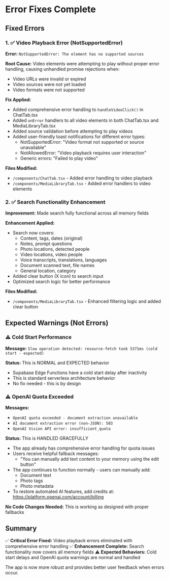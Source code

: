 # Error Fixes Complete

## Fixed Errors

### 1. ✅ Video Playback Error (NotSupportedError)
**Error:** `NotSupportedError: The element has no supported sources`

**Root Cause:** Video elements were attempting to play without proper error handling, causing unhandled promise rejections when:
- Video URLs were invalid or expired
- Video sources were not yet loaded
- Video formats were not supported

**Fix Applied:**
- Added comprehensive error handling to `handleVideoClick()` in ChatTab.tsx
- Added `onError` handlers to all video elements in both ChatTab.tsx and MediaLibraryTab.tsx
- Added source validation before attempting to play videos
- Added user-friendly toast notifications for different error types:
  - NotSupportedError: "Video format not supported or source unavailable"
  - NotAllowedError: "Video playback requires user interaction"
  - Generic errors: "Failed to play video"

**Files Modified:**
- `/components/ChatTab.tsx` - Added error handling to video playback
- `/components/MediaLibraryTab.tsx` - Added error handlers to video elements

### 2. ✅ Search Functionality Enhancement
**Improvement:** Made search fully functional across all memory fields

**Enhancement Applied:**
- Search now covers:
  - Content, tags, dates (original)
  - Notes, prompt questions
  - Photo locations, detected people
  - Video locations, video people
  - Voice transcripts, translations, languages
  - Document scanned text, file names
  - General location, category
- Added clear button (X icon) to search input
- Optimized search logic for better performance

**Files Modified:**
- `/components/MediaLibraryTab.tsx` - Enhanced filtering logic and added clear button

## Expected Warnings (Not Errors)

### ⚠️ Cold Start Performance
**Message:** `Slow operation detected: resource-fetch took 5371ms (cold start - expected)`

**Status:** This is NORMAL and EXPECTED behavior
- Supabase Edge Functions have a cold start delay after inactivity
- This is standard serverless architecture behavior
- No fix needed - this is by design

### ⚠️ OpenAI Quota Exceeded
**Messages:**
- `OpenAI quota exceeded - document extraction unavailable`
- `AI document extraction error (non-JSON): 503`
- `OpenAI Vision API error: insufficient_quota`

**Status:** This is HANDLED GRACEFULLY
- The app already has comprehensive error handling for quota issues
- Users receive helpful fallback messages:
  - "You can manually add text content to your memory using the edit button"
- The app continues to function normally - users can manually add:
  - Document text
  - Photo tags
  - Photo metadata
- To restore automated AI features, add credits at: https://platform.openai.com/account/billing

**No Code Changes Needed:** This is working as designed with proper fallbacks

## Summary

✅ **Critical Error Fixed:** Video playback errors eliminated with comprehensive error handling
✅ **Enhancement Complete:** Search functionality now covers all memory fields
⚠️ **Expected Behaviors:** Cold start delays and OpenAI quota warnings are normal and handled

The app is now more robust and provides better user feedback when errors occur.
